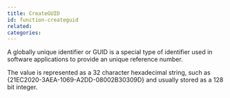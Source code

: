 ```yaml
---
title: CreateGUID
id: function-createguid
related:
categories:
---
```


A globally unique identifier or GUID is a special type of identifier used in software applications to provide an unique reference number.

The value is represented as a 32 character hexadecimal string, such as {21EC2020-3AEA-1069-A2DD-08002B30309D} and usually stored as a 128 bit integer.